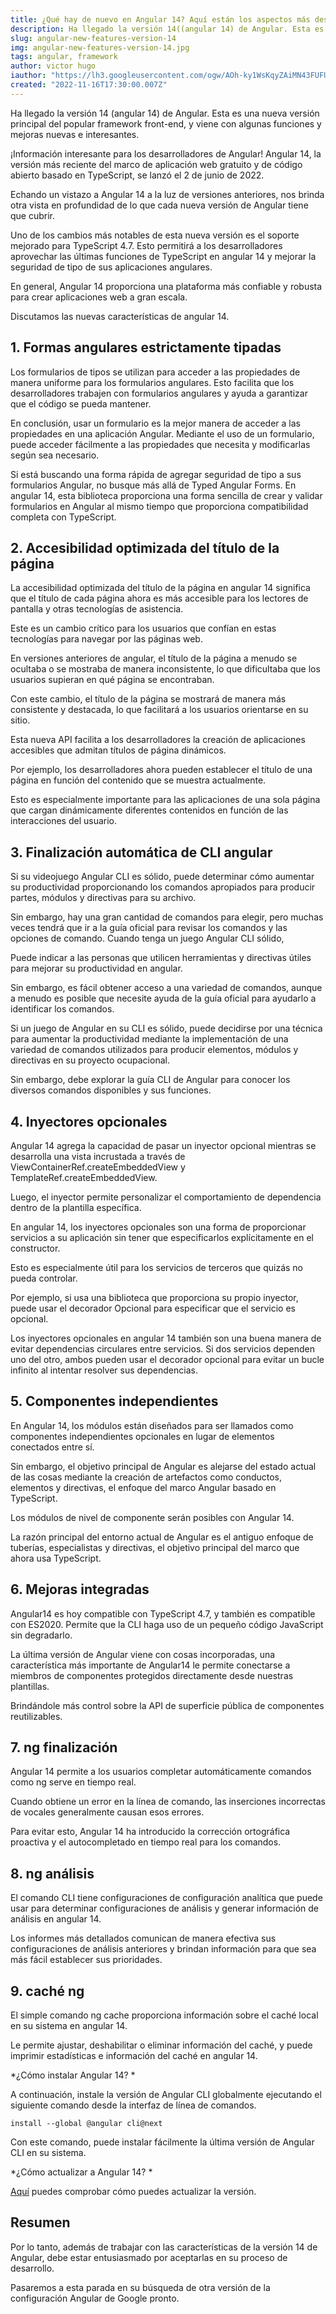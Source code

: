 ```yaml
---
title: ¿Qué hay de nuevo en Angular 14? Aquí están los aspectos más destacados
description: Ha llegado la versión 14((angular 14) de Angular. Esta es una nueva versión principal del popular framework front-end, y viene con algunas funciones y mejoras nuevas e interesantes.
slug: angular-new-features-version-14
img: angular-new-features-version-14.jpg
tags: angular, framework
author: victor hugo
iauthor: "https://lh3.googleusercontent.com/ogw/AOh-ky1WsKqyZAiMN43FUFUKq2KaBlr6gK4JXgJtrIbnjg=s32-c-mo"
created: "2022-11-16T17:30:00.007Z"
---
```


<p>Ha llegado la versión 14 (angular 14) de Angular. Esta es una nueva versión principal del popular framework front-end, y viene con algunas funciones y mejoras nuevas e interesantes.</p>
<p>¡Información interesante para los desarrolladores de Angular! Angular 14, la versión más reciente del marco de aplicación web gratuito y de código abierto basado en TypeScript, se lanzó el 2 de junio de 2022.</p>
<p>Echando un vistazo a Angular 14 a la luz de versiones anteriores, nos brinda otra vista en profundidad de lo que cada nueva versión de Angular tiene que cubrir.</p>
<p>Uno de los cambios más notables de esta nueva versión es el soporte mejorado para TypeScript 4.7. Esto permitirá a los desarrolladores aprovechar las últimas funciones de TypeScript en angular 14 y mejorar la seguridad de tipo de sus aplicaciones angulares.</p>
<p>En general, Angular 14 proporciona una plataforma más confiable y robusta para crear aplicaciones web a gran escala.</p>
<p>Discutamos las nuevas características de angular 14.</p>

## 1. Formas angulares estrictamente tipadas

<p>Los formularios de tipos se utilizan para acceder a las propiedades de manera uniforme para los formularios angulares. Esto facilita que los desarrolladores trabajen con formularios angulares y ayuda a garantizar que el código se pueda mantener.</p>
<p>En conclusión, usar un formulario es la mejor manera de acceder a las propiedades en una aplicación Angular. Mediante el uso de un formulario, puede acceder fácilmente a las propiedades que necesita y modificarlas según sea necesario.</p>
<p>Si está buscando una forma rápida de agregar seguridad de tipo a sus formularios Angular, no busque más allá de Typed Angular Forms. En angular 14, esta biblioteca proporciona una forma sencilla de crear y validar formularios en Angular al mismo tiempo que proporciona compatibilidad completa con TypeScript.</p>

## 2. Accesibilidad optimizada del título de la página

<p>La accesibilidad optimizada del título de la página en angular 14 significa que el título de cada página ahora es más accesible para los lectores de pantalla y otras tecnologías de asistencia.</p>
<p>Este es un cambio crítico para los usuarios que confían en estas tecnologías para navegar por las páginas web.</p>
<p>En versiones anteriores de angular, el título de la página a menudo se ocultaba o se mostraba de manera inconsistente, lo que dificultaba que los usuarios supieran en qué página se encontraban.</p>
<p>Con este cambio, el título de la página se mostrará de manera más consistente y destacada, lo que facilitará a los usuarios orientarse en su sitio.</p>
<p>Esta nueva API facilita a los desarrolladores la creación de aplicaciones accesibles que admitan títulos de página dinámicos.</p>
<p>Por ejemplo, los desarrolladores ahora pueden establecer el título de una página en función del contenido que se muestra actualmente.</p>
<p>Esto es especialmente importante para las aplicaciones de una sola página que cargan dinámicamente diferentes contenidos en función de las interacciones del usuario.</p>

## 3. Finalización automática de CLI angular

<p>Si su videojuego Angular CLI es sólido, puede determinar cómo aumentar su productividad proporcionando los comandos apropiados para producir partes, módulos y directivas para su archivo.</p>
<p>Sin embargo, hay una gran cantidad de comandos para elegir, pero muchas veces tendrá que ir a la guía oficial para revisar los comandos y las opciones de comando. Cuando tenga un juego Angular CLI sólido,</p>
<p>Puede indicar a las personas que utilicen herramientas y directivas útiles para mejorar su productividad en angular.</p>
<p>Sin embargo, es fácil obtener acceso a una variedad de comandos, aunque a menudo es posible que necesite ayuda de la guía oficial para ayudarlo a identificar los comandos.</p>
<p>Si un juego de Angular en su CLI es sólido, puede decidirse por una técnica para aumentar la productividad mediante la implementación de una variedad de comandos utilizados para producir elementos, módulos y directivas en su proyecto ocupacional.</p>
<p>Sin embargo, debe explorar la guía CLI de Angular para conocer los diversos comandos disponibles y sus funciones.</p>

## 4. Inyectores opcionales

<p>Angular 14 agrega la capacidad de pasar un inyector opcional mientras se desarrolla una vista incrustada a través de ViewContainerRef.createEmbeddedView y TemplateRef.createEmbeddedView.</p>
<p>Luego, el inyector permite personalizar el comportamiento de dependencia dentro de la plantilla específica.</p>
<p>En angular 14, los inyectores opcionales son una forma de proporcionar servicios a su aplicación sin tener que especificarlos explícitamente en el constructor.</p>
<p>Esto es especialmente útil para los servicios de terceros que quizás no pueda controlar.</p>
<p>Por ejemplo, si usa una biblioteca que proporciona su propio inyector, puede usar el decorador Opcional para especificar que el servicio es opcional.</p>
<p>Los inyectores opcionales en angular 14 también son una buena manera de evitar dependencias circulares entre servicios. Si dos servicios dependen uno del otro, ambos pueden usar el decorador opcional para evitar un bucle infinito al intentar resolver sus dependencias.</p>

## 5. Componentes independientes

<p>En Angular 14, los módulos están diseñados para ser llamados como componentes independientes opcionales en lugar de elementos conectados entre sí.</p>
<p>Sin embargo, el objetivo principal de Angular es alejarse del estado actual de las cosas mediante la creación de artefactos como conductos, elementos y directivas, el enfoque del marco Angular basado en TypeScript.</p>
<p>Los módulos de nivel de componente serán posibles con Angular 14.</p>
<p>La razón principal del entorno actual de Angular es el antiguo enfoque de tuberías, especialistas y directivas, el objetivo principal del marco que ahora usa TypeScript.</p>

## 6. Mejoras integradas

<p>Angular14 es hoy compatible con TypeScript 4.7, y también es compatible con ES2020. Permite que la CLI haga uso de un pequeño código JavaScript sin degradarlo.</p>
<p>La última versión de Angular viene con cosas incorporadas, una característica más importante de Angular14 le permite conectarse a miembros de componentes protegidos directamente desde nuestras plantillas.</p>
<p>Brindándole más control sobre la API de superficie pública de componentes reutilizables.</p>

## 7. ng finalización

<p>Angular 14 permite a los usuarios completar automáticamente comandos como ng serve en tiempo real.</p>
<p>Cuando obtiene un error en la línea de comando, las inserciones incorrectas de vocales generalmente causan esos errores.</p>
<p>Para evitar esto, Angular 14 ha introducido la corrección ortográfica proactiva y el autocompletado en tiempo real para los comandos.</p>

## 8. ng análisis

<p>El comando CLI tiene configuraciones de configuración analítica que puede usar para determinar configuraciones de análisis y generar información de análisis en angular 14.</p>
<p>Los informes más detallados comunican de manera efectiva sus configuraciones de análisis anteriores y brindan información para que sea más fácil establecer sus prioridades.</p>

## 9. caché ng

<p>El simple comando ng cache proporciona información sobre el caché local en su sistema en angular 14.</p>
<p>Le permite ajustar, deshabilitar o eliminar información del caché, y puede imprimir estadísticas e información del caché en angular 14.</p>
<p><span class="highlight">*¿Cómo instalar Angular 14? *</span></p>
<p>A continuación, instale la versión de Angular CLI globalmente ejecutando el siguiente comando desde la interfaz de línea de comandos.</p>

```shell
install --global @angular cli@next
```

<p>Con este comando, puede instalar fácilmente la última versión de Angular CLI en su sistema.</p>
<p>*¿Cómo actualizar a Angular 14? *</p>
<p> <a class="link-to" href="https://update.angular.io/">Aquí</a> puedes comprobar cómo puedes actualizar la versión.</p>

## Resumen

<p>Por lo tanto, además de trabajar con las características de la versión 14 de Angular, debe estar entusiasmado por aceptarlas en su proceso de desarrollo.</p>
<p>Pasaremos a esta parada en su búsqueda de otra versión de la configuración Angular de Google pronto.</p>
